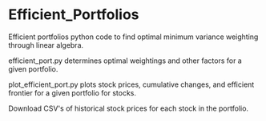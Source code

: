 # Efficient_Portfolios
Efficient portfolios python code to find optimal minimum variance weighting through linear algebra.

efficient_port.py determines optimal weightings and other factors for a given portfolio.

plot_efficient_port.py plots stock prices, cumulative changes, and efficient frontier for a given portfolio for stocks.

Download CSV's of historical stock prices for each stock in the portfolio.
